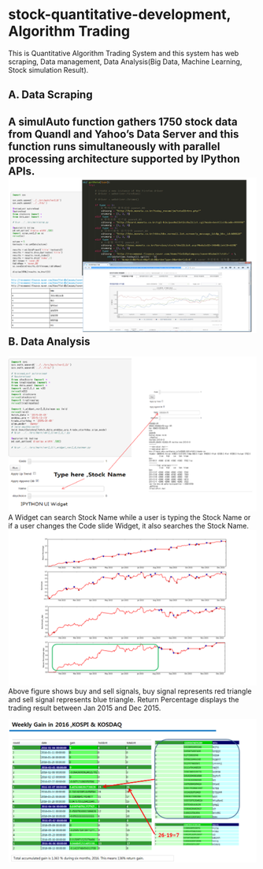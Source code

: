 # stock-quantitative-development, Algorithm Trading

This is Quantitative Algorithm Trading System and this system has web scraping, Data management, Data Analysis(Big Data, Machine Learning, Stock simulation Result).

A. Data Scraping
-----------------
A simulAuto function gathers 1750 stock data from Quandl and Yahoo’s Data Server and this function runs simultaneously with parallel processing architecture supported by IPython APIs.
![firefox](https://github.com/HGboda/AlgorithmTrading/raw/master/pic/scraping_js.png)
B. Data Analysis
-----------------
![ipython_widget](https://github.com/HGboda/AlgorithmTrading/raw/master/pic/ipython_widget.png)
A Widget can search Stock Name while a user is typing the Stock Name or if a user changes the Code slide Widget, it also searches the Stock Name.
![widget_result](https://github.com/HGboda/AlgorithmTrading/raw/master/pic/widget_result.png)
Above figure shows buy and sell signals, buy signal represents red triangle and sell signal represents blue triangle. Return Percentage displays the trading result between Jan 2015 and Dec 2015. 


![2016 result](https://github.com/HGboda/AlgorithmTrading/raw/master/pic/2016_result.png)

